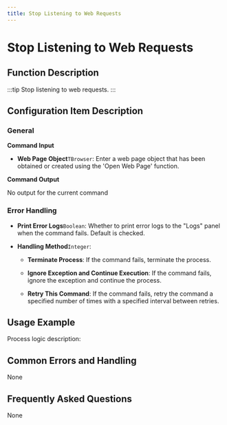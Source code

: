 ```yaml
---
title: Stop Listening to Web Requests
---
```


# Stop Listening to Web Requests

## Function Description

:::tip 
Stop listening to web requests.
:::

## Configuration Item Description

### General

**Command Input**

- **Web Page Object**`TBrowser`: Enter a web page object that has been obtained or created using the 'Open Web Page' function.


**Command Output**

No output for the current command


### Error Handling

- **Print Error Logs**`Boolean`: Whether to print error logs to the "Logs" panel when the command fails. Default is checked. 

- **Handling Method**`Integer`:

    - **Terminate Process**: If the command fails, terminate the process.

    - **Ignore Exception and Continue Execution**: If the command fails, ignore the exception and continue the process.

    - **Retry This Command**: If the command fails, retry the command a specified number of times with a specified interval between retries.

## Usage Example

Process logic description:

## Common Errors and Handling

None

## Frequently Asked Questions

None

